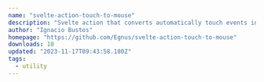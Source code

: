 ```yaml
---
name: "svelte-action-touch-to-mouse"
description: "Svelte action that converts automatically touch events into mouse events"
author: "Ignacio Bustos"
homepage: "https://github.com/Egnus/svelte-action-touch-to-mouse"
downloads: 10
updated: "2023-11-17T09:43:58.180Z"
tags: 
  - utility
---
```

